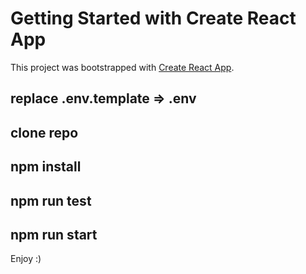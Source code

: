 # Getting Started with Create React App

This project was bootstrapped with [Create React App](https://github.com/facebook/create-react-app).

## replace .env.template => .env

## clone repo

## npm install

## npm run test

## npm run start


Enjoy :)
